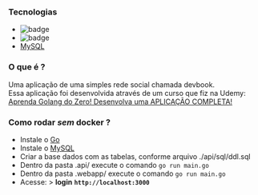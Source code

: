 
### Tecnologias
- <img src="https://badges.aleen42.com/src/golang.svg" alt="badge"/> 
- <img src="https://badges.aleen42.com/src/docker.svg" alt="badge"/> 
- [MySQL](https://www.mysql.com/downloads/)

### O que é ?
Uma aplicação de uma simples rede social chamada devbook. \
Essa aplicação foi desenvolvida através de um curso que fiz na Udemy: [Aprenda Golang do Zero! Desenvolva uma APLICAÇÃO COMPLETA!](https://www.udemy.com/course/aprenda-golang-do-zero-desenvolva-uma-aplicacao-completa/) 

### Como rodar *sem* docker ?
- Instale o [Go](https://go.dev/)
- Instale o [MySQL](https://www.mysql.com/downloads/)
- Criar a base dados com as tabelas, conforme arquivo ./api/sql/ddl.sql
- Dentro da pasta .api/ execute o comando `go run main.go`
- Dentro da pasta .webapp/ execute o comando `go run main.go`
- Acesse: > **login** **`http://localhost:3000`**
